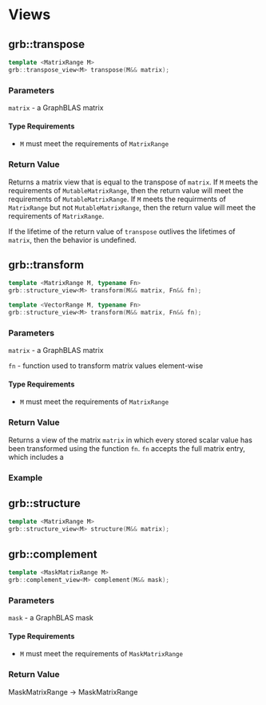 # Views

## grb::transpose

```cpp
template <MatrixRange M>
grb::transpose_view<M> transpose(M&& matrix);
```

### Parameters

`matrix` - a GraphBLAS matrix

#### Type Requirements

- `M` must meet the requirements of `MatrixRange`

### Return Value
Returns a matrix view that is equal to the transpose of `matrix`.
If `M` meets the requirements of `MutableMatrixRange`, then the return value will meet the
requirements of `MutableMatrixRange`.  If `M` meets the requirments of `MatrixRange` but not
`MutableMatrixRange`, then the return value will meet the requirements of `MatrixRange`.

If the lifetime of the return value of `transpose` outlives the lifetimes of `matrix`, then the
behavior is undefined.

## grb::transform

```cpp
template <MatrixRange M, typename Fn>
grb::structure_view<M> transform(M&& matrix, Fn&& fn);

template <VectorRange M, typename Fn>
grb::structure_view<M> transform(M&& matrix, Fn&& fn);
```

### Parameters

`matrix` - a GraphBLAS matrix

`fn` - function used to transform matrix values element-wise

#### Type Requirements

- `M` must meet the requirements of `MatrixRange`

### Return Value

Returns a view of the matrix `matrix` in which every stored scalar value has been transformed using the function `fn`.  `fn` accepts the full matrix entry, which includes a 

### Example

## grb::structure
```cpp
template <MatrixRange M>
grb::structure_view<M> structure(M&& matrix);
```

## grb::complement

```cpp
template <MaskMatrixRange M>
grb::complement_view<M> complement(M&& mask);
```

### Parameters

`mask` - a GraphBLAS mask

#### Type Requirements

- `M` must meet the requirements of `MaskMatrixRange`

### Return Value

MaskMatrixRange -> MaskMatrixRange













